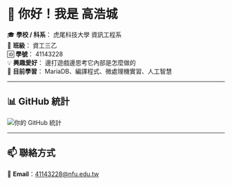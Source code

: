 # 👋 你好！我是 高浩城

🎓 **學校 / 科系**： 虎尾科技大學 資訊工程系  
🏫 **班級**： 資工三乙  
🆔 **學號**： 41143228  
💡 **興趣愛好**： 邊打遊戲邊思考它內部是怎麼做的  
🌱 **目前學習**： MariaDB、編譯程式、微處理機實習、人工智慧  

---

## 📊 GitHub 統計
![你的 GitHub 統計](https://github-readme-stats.vercel.app/api?username=howchan0528&show_icons=true&theme=tokyonight)

---

## 📫 聯絡方式
📧 **Email**：41143228@nfu.edu.tw 